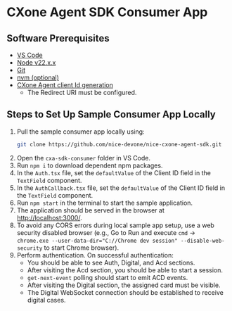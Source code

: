 # CXone Agent SDK Consumer App

## Software Prerequisites

- [VS Code](https://code.visualstudio.com/download)
- [Node v22.x.x](https://nodejs.org/en/download/package-manager)
- [Git](https://git-scm.com/downloads)
- [nvm (optional)](https://github.com/nvm-sh/nvm?tab=readme-ov-file)
- [CXone Agent client Id generation](https://developer.niceincontact.com/Documentation/GettingStarted)
    - The Redirect URI must be configured.

## Steps to Set Up Sample Consumer App Locally

1. Pull the sample consumer app locally using:
     ```sh
     git clone https://github.com/nice-devone/nice-cxone-agent-sdk.git
     ```
2. Open the `cxa-sdk-consumer` folder in VS Code.
3. Run `npm i` to download dependent npm packages.
4. In the `Auth.tsx` file, set the `defaultValue` of the Client ID field in the `TextField` component.
5. In the `AuthCallback.tsx` file, set the `defaultValue` of the Client ID field in the `TextField` component.
6. Run `npm start` in the terminal to start the sample application.
7. The application should be served in the browser at [http://localhost:3000/](http://localhost:3000/).
8. To avoid any CORS errors during local sample app setup, use a web security disabled browser (e.g., Go to Run and execute `cmd` -> `chrome.exe --user-data-dir="C://Chrome dev session" --disable-web-security` to start Chrome browser).
9. Perform authentication. On successful authentication:
      - You should be able to see Auth, Digital, and Acd sections.
      - After visiting the Acd section, you should be able to start a session.
      - `get-next-event` polling should start to emit ACD events.
      - After visiting the Digital section, the assigned card must be visible.
      - The Digital WebSocket connection should be established to receive digital cases.
